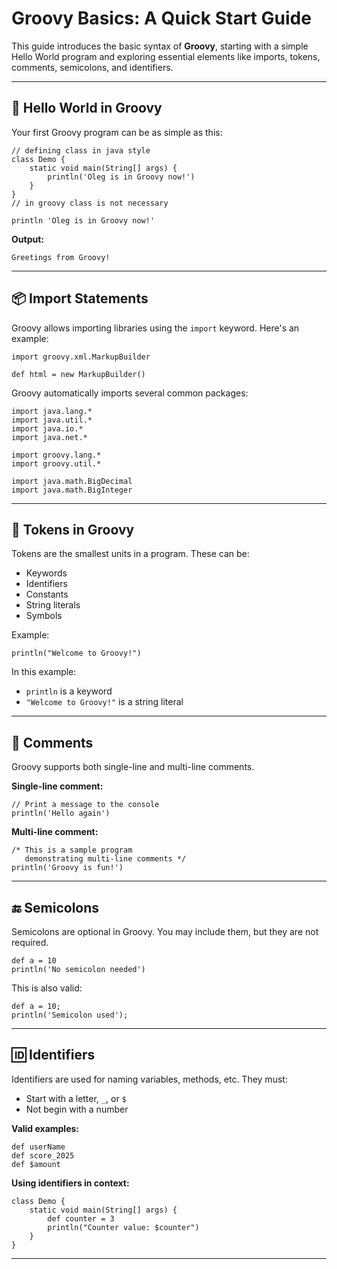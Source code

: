 # Groovy Basics: A Quick Start Guide

This guide introduces the basic syntax of **Groovy**, starting with a simple Hello World program and exploring essential elements like imports, tokens, comments, semicolons, and identifiers.

---

## 📘 Hello World in Groovy

Your first Groovy program can be as simple as this:

    // defining class in java style
    class Demo {
        static void main(String[] args) {
            println('Oleg is in Groovy now!')
        }
    }
    // in groovy class is not necessary
    
    println 'Oleg is in Groovy now!'

**Output:**

    Greetings from Groovy!

---

## 📦 Import Statements

Groovy allows importing libraries using the `import` keyword. Here's an example:

    import groovy.xml.MarkupBuilder

    def html = new MarkupBuilder()

Groovy automatically imports several common packages:

    import java.lang.*
    import java.util.*
    import java.io.*
    import java.net.*

    import groovy.lang.*
    import groovy.util.*

    import java.math.BigDecimal
    import java.math.BigInteger

---

## 🧩 Tokens in Groovy

Tokens are the smallest units in a program. These can be:

- Keywords
- Identifiers
- Constants
- String literals
- Symbols

Example:

    println("Welcome to Groovy!")

In this example:
- `println` is a keyword
- `"Welcome to Groovy!"` is a string literal

---

## 💬 Comments

Groovy supports both single-line and multi-line comments.

**Single-line comment:**

    // Print a message to the console
    println('Hello again')

**Multi-line comment:**

    /* This is a sample program
       demonstrating multi-line comments */
    println('Groovy is fun!')

---

## 🔚 Semicolons

Semicolons are optional in Groovy. You may include them, but they are not required.

    def a = 10
    println('No semicolon needed')

This is also valid:

    def a = 10;
    println('Semicolon used');

---

## 🆔 Identifiers

Identifiers are used for naming variables, methods, etc. They must:

- Start with a letter, `_`, or `$`
- Not begin with a number

**Valid examples:**

    def userName
    def score_2025
    def $amount

**Using identifiers in context:**

    class Demo {
        static void main(String[] args) {
            def counter = 3
            println("Counter value: $counter")
        }
    }

---
